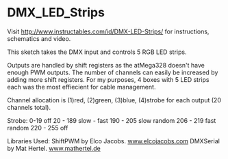 # DMX_LED_Strips

Visit http://www.instructables.com/id/DMX-LED-Strips/ for instructions, schematics and video.

This sketch takes the DMX input and controls 5 RGB LED strips.

Outputs are handled by shift registers as the atMega328 doesn't have enough PWM outputs.  The number of channels can easily be increased by adding more shift registers.  For my purposes, 4 boxes with 5 LED strips each was the most effiecient for cable management.

Channel allocation is (1)red, (2)green, (3)blue, (4)strobe for each output (20 channels total).

Strobe:  0-19        off
         20 - 189    slow - fast
         190 - 205   slow random
         206 - 219   fast random
         220 - 255   off

Libraries Used:
  ShiftPWM by Elco Jacobs.    www.elcojacobs.com
  DMXSerial by Mat Hertel.    www.mathertel.de
